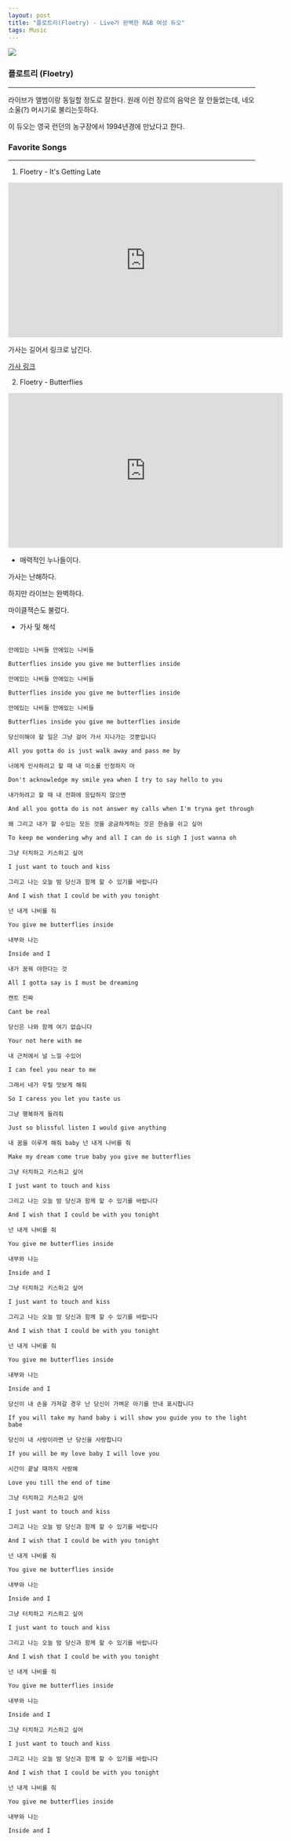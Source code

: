 ```yaml
---
layout: post
title: "플로트리(Floetry) - Live가 완벽한 R&B 여성 듀오"
tags: Music
---
```


![](https://i.ytimg.com/vi/pkb2mvw1Hcw/hqdefault.jpg)


### 플로트리 (Floetry)

---

라이브가 앨범이랑 동일할 정도로 잘한다. 
원래 이런 장르의 음악은 잘 안들었는데,
네오소울(?) 머시기로 불리는듯하다.

이 듀오는 영국 런던의 농구장에서 1994년경에 만났다고 한다.


### Favorite Songs
---

1. Floetry - It's Getting Late

<iframe width="560" height="315" src="https://www.youtube.com/embed/HdW5GRjusWc" frameborder="0" allowfullscreen></iframe>

가사는 길어서 링크로 남긴다.

[가사 링크](https://genius.com/Floetry-getting-late-lyrics)


2. Floetry - Butterflies

<iframe width="560" height="315" src="https://www.youtube.com/embed/CAj2ZSmShCU" frameborder="0" allowfullscreen></iframe>

- 매력적인 누나들이다.

가사는 난해하다.

하지만 라이브는 완벽하다.

마이클잭슨도 불렀다.


- 가사 및 해석

~~~

안에있는 나비들 안에있는 나비들

Butterflies inside you give me butterflies inside

안에있는 나비들 안에있는 나비들

Butterflies inside you give me butterflies inside

안에있는 나비들 안에있는 나비들

Butterflies inside you give me butterflies inside

당신이해야 할 일은 그냥 걸어 가서 지나가는 것뿐입니다

All you gotta do is just walk away and pass me by

너에게 인사하려고 할 때 내 미소를 인정하지 마

Don't acknowledge my smile yea when I try to say hello to you

내가하려고 할 때 내 전화에 응답하지 않으면

And all you gotta do is not answer my calls when I'm tryna get through

왜 그리고 내가 할 수있는 모든 것을 궁금하게하는 것은 한숨을 쉬고 싶어

To keep me wondering why and all I can do is sigh I just wanna oh

그냥 터치하고 키스하고 싶어

I just want to touch and kiss

그리고 나는 오늘 밤 당신과 함께 할 수 있기를 바랍니다

And I wish that I could be with you tonight

넌 내게 나비를 줘

You give me butterflies inside

내부와 나는

Inside and I

내가 꿈꿔 야한다는 것

All I gotta say is I must be dreaming

캔트 진짜

Cant be real

당신은 나와 함께 여기 없습니다

Your not here with me

내 근처에서 널 느낄 수있어

I can feel you near to me

그래서 네가 우릴 맛보게 해줘

So I caress you let you taste us

그냥 행복하게 들려줘

Just so blissful listen I would give anything

내 꿈을 이루게 해줘 baby 넌 내게 나비를 줘

Make my dream come true baby you give me butterflies

그냥 터치하고 키스하고 싶어

I just want to touch and kiss

그리고 나는 오늘 밤 당신과 함께 할 수 있기를 바랍니다

And I wish that I could be with you tonight

넌 내게 나비를 줘

You give me butterflies inside

내부와 나는

Inside and I

그냥 터치하고 키스하고 싶어

I just want to touch and kiss

그리고 나는 오늘 밤 당신과 함께 할 수 있기를 바랍니다

And I wish that I could be with you tonight

넌 내게 나비를 줘

You give me butterflies inside

내부와 나는

Inside and I

당신이 내 손을 가져갈 경우 난 당신이 가벼운 아기를 안내 표시합니다

If you will take my hand baby i will show you guide you to the light babe

당신이 내 사랑이라면 난 당신을 사랑합니다

If you will be my love baby I will love you

시간이 끝날 때까지 사랑해

Love you till the end of time

그냥 터치하고 키스하고 싶어

I just want to touch and kiss

그리고 나는 오늘 밤 당신과 함께 할 수 있기를 바랍니다

And I wish that I could be with you tonight

넌 내게 나비를 줘

You give me butterflies inside

내부와 나는

Inside and I

그냥 터치하고 키스하고 싶어

I just want to touch and kiss

그리고 나는 오늘 밤 당신과 함께 할 수 있기를 바랍니다

And I wish that I could be with you tonight

넌 내게 나비를 줘

You give me butterflies inside

내부와 나는

Inside and I

그냥 터치하고 키스하고 싶어

I just want to touch and kiss

그리고 나는 오늘 밤 당신과 함께 할 수 있기를 바랍니다

And I wish that I could be with you tonight

넌 내게 나비를 줘

You give me butterflies inside

내부와 나는

Inside and I

~~~
